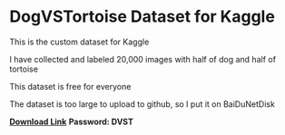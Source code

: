 # DogVSTortoise Dataset for Kaggle 

This is the custom dataset for Kaggle 

I have collected and labeled 20,000 images with half of dog and half of tortoise 

This dataset is free for everyone 

The dataset is too large to upload to github, so I put it on BaiDuNetDisk 


[**Download Link**](https://pan.baidu.com/s/1ES0XYr6OSfVmQXkk36ulYQ)
**Password: DVST**
